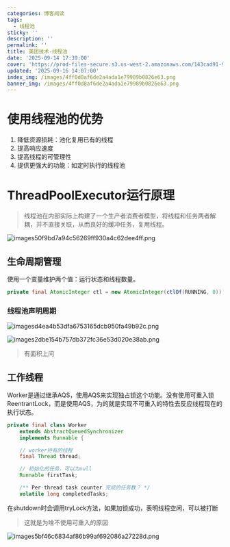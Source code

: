 ```yaml
---
categories: 博客阅读
tags:
  - 线程池
sticky: ''
description: ''
permalink: ''
title: 美团技术-线程池
date: '2025-09-14 17:39:00'
cover: 'https://prod-files-secure.s3.us-west-2.amazonaws.com/143cad91-961b-48b0-82dc-78fbb6eb5abe/a83b1a79-4a73-4c27-a521-55adc5566c85/wallhaven-5g1pr3.png?X-Amz-Algorithm=AWS4-HMAC-SHA256&X-Amz-Content-Sha256=UNSIGNED-PAYLOAD&X-Amz-Credential=ASIAZI2LB466TF7VKP7R%2F20250918%2Fus-west-2%2Fs3%2Faws4_request&X-Amz-Date=20250918T220044Z&X-Amz-Expires=3600&X-Amz-Security-Token=IQoJb3JpZ2luX2VjEEwaCXVzLXdlc3QtMiJHMEUCIHKjEIQJOzru%2BQYKd%2BAkEoMWa9gqnlyUgZofdsszFBUYAiEA0noZ%2FzQScdM1qPKITCB5lOWEBnMF%2B3Rd5mbNGXfRB6IqiAQIxf%2F%2F%2F%2F%2F%2F%2F%2F%2F%2FARAAGgw2Mzc0MjMxODM4MDUiDGOFT11sRWpfZJ%2BlESrcA%2Blw%2FX0NGJMnWVjPYKVsMWl8gImSJ9X7EV90EF2WYnDtpdxDrz5tI28iAawVP4BraJYV%2BKmtM7lK%2Fc9yxbIovtebMjakkb5iFmk36CyPEsnn3j4I%2By%2Fu0zTafZPFtzoZa0RXASZu%2FvPwZdk7TjTJNCBjxY57rT46WuUh2EwQPzrirAQprjQKYpxSFzXF2fE%2FubYP4l6%2F2PG5yAOYSalZeuhsStj378IpyTX2MnHIrQKjnh%2Ba5qIdeqSNr8GRkX7R%2B9bP7v6bRL0p8BiuYQABfvHowhP1uHh3u32NNNSNNinZjW1X0ZoJiGV%2FLrMEKgll7VOznM3O%2FuzcFY7orSZeM7nCCKSC4wwROHO%2FQuVcPzVu3UQOjwcNVQaw%2FrNeFeZotzodw1HFlpSMV9Ty4WiQ7uMxOlhu6IEnfr0078EV1MZx4qflfGj9eUgiKtJhbKDKNRhCsEo41%2FDfncF5MyyxutMJewttWUagZ6jUUSkuhBCWbAjGG1QCDxy00HoBwsseDl2zAxLTMR%2FHMXDE%2F%2FWzMi8%2BWiPMWsaYqjlil8Z4jrqdpl6kMh%2Bz6FrFtTF6L0NjUsIi%2F2673HTf3LZuU%2FoNqx6HTdsutHbZyyWaxF148rp3breg62RkPbV7gdprMMbIscYGOqUBfqcGKwUlF5G0eUey58X%2FxE6pMOvdwiz7b2fe8giz4QEHfd2M4g%2FMDFyRVsfSuXcMm2QazkYmMDWqDtlCWVdLqcIEE5tAv%2Bk1MFEU8npAixJerLI4IGgKN%2B6EL6jBtWMRUF2Eh3%2F9Hy1auiFXkHv2Rqzal02QOnH2wgnd8wEkZJczJa1I7E7DD3qzD4uG%2BXDIF8cwdHm%2BWfiDR5vLR%2FnlybP7Taq%2F&X-Amz-Signature=7d4c63f3de848a75126d318b047d6d9f5276ebe1c6ecd7967222c1d5b9aedf1b&X-Amz-SignedHeaders=host&x-amz-checksum-mode=ENABLED&x-id=GetObject'
updated: '2025-09-16 14:07:00'
index_img: /images/4ff0d8af6de2a4ada1e79989b0826e63.png
banner_img: /images/4ff0d8af6de2a4ada1e79989b0826e63.png
---
```


# 使用线程池的优势

1. 降低资源损耗：池化复用已有的线程
2. 提高响应速度
3. 提高线程的可管理性
4. 提供更强大的功能：如定时执行的线程池

# ThreadPoolExecutor运行原理

> 线程池在内部实际上构建了一个生产者消费者模型，将线程和任务两者解耦，并不直接关联，从而良好的缓冲任务，复用线程。

![images50f9bd7a94c56269ff930a4c62dee4ff.png](/images/935cf03247f45c2ab25eee2161793bf3.png)


## 生命周期管理


使用一个变量维护两个值：运行状态和线程数量。


```java
private final AtomicInteger ctl = new AtomicInteger(ctlOf(RUNNING, 0));
```


### 线程池声明周期


![imagesd4ea4b53dfa6753165dcb950fa49b92c.png](/images/ea5e7281c09ddadcab69ef378928f0b7.png)


![images2dbe154b757db372fc36e53d020e38ab.png](/images/6f0cee8aed1707c47edd29e1505ad8a1.png)

> 有面积上问

## 工作线程


Worker是通过继承AQS，使用AQS来实现独占锁这个功能。没有使用可重入锁ReentrantLock，而是使用AQS，为的就是实现不可重入的特性去反应线程现在的执行状态。


```java
private final class Worker
    extends AbstractQueuedSynchronizer
    implements Runnable {

    // worker持有的线程
    final Thread thread;

    // 初始化的任务，可以为null
    Runnable firstTask;

    /** Per-thread task counter 完成的任务数？ */
    volatile long completedTasks;
```


在shutdown时会调用tryLock方法，如果加锁成功，表明线程空闲，可以被打断

> 这就是为啥不使用可重入的原因

![images5bf46c6834af86b99af692086a27228d.png](/images/414e8ad1f7f92e0bc14526ebdbde437c.png)

